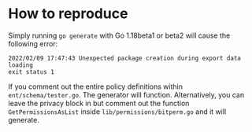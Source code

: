 # How to reproduce

Simply running `go generate` with Go 1.18beta1 or beta2 will cause the following error:

    2022/02/09 17:47:43 Unexpected package creation during export data loading
    exit status 1

If you comment out the entire policy definitions within `ent/schema/tester.go`. The generator will function. Alternatively, you can leave the privacy block in but comment out the function `GetPermissionsAsList` inside `lib/permissions/bitperm.go` and it will generate. 